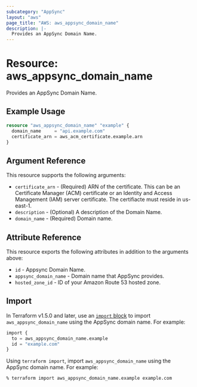 ```yaml
---
subcategory: "AppSync"
layout: "aws"
page_title: "AWS: aws_appsync_domain_name"
description: |-
  Provides an AppSync Domain Name.
---
```


# Resource: aws_appsync_domain_name

Provides an AppSync Domain Name.

## Example Usage

```terraform
resource "aws_appsync_domain_name" "example" {
  domain_name     = "api.example.com"
  certificate_arn = aws_acm_certificate.example.arn
}
```

## Argument Reference

This resource supports the following arguments:

* `certificate_arn` - (Required) ARN of the certificate. This can be an Certificate Manager (ACM) certificate or an Identity and Access Management (IAM) server certificate. The certifiacte must reside in us-east-1.
* `description` - (Optional)  A description of the Domain Name.
* `domain_name` - (Required) Domain name.

## Attribute Reference

This resource exports the following attributes in addition to the arguments above:

* `id` - Appsync Domain Name.
* `appsync_domain_name` - Domain name that AppSync provides.
* `hosted_zone_id` - ID of your Amazon Route 53 hosted zone.

## Import

In Terraform v1.5.0 and later, use an [`import` block](https://developer.hashicorp.com/terraform/language/import) to import `aws_appsync_domain_name` using the AppSync domain name. For example:

```terraform
import {
  to = aws_appsync_domain_name.example
  id = "example.com"
}
```

Using `terraform import`, import `aws_appsync_domain_name` using the AppSync domain name. For example:

```console
% terraform import aws_appsync_domain_name.example example.com
```
